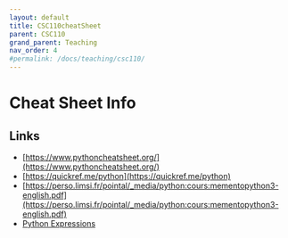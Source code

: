 ```yaml
---
layout: default
title: CSC110cheatSheet
parent: CSC110
grand_parent: Teaching
nav_order: 4
#permalink: /docs/teaching/csc110/
---
```



# Cheat Sheet Info


## Links

  * [https://www.pythoncheatsheet.org/](https://www.pythoncheatsheet.org/)
  * [https://quickref.me/python](https://quickref.me/python)
  * [https://perso.limsi.fr/pointal/_media/python:cours:mementopython3-english.pdf](https://perso.limsi.fr/pointal/_media/python:cours:mementopython3-english.pdf)
  * [Python Expressions](https://www.scaler.com/topics/expression-in-python/)
